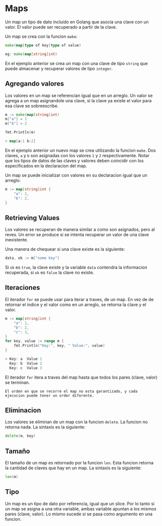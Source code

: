 # Maps

Un map un tipo de dato incluido en Golang que asocia una clave con un valor. El valor puede ser recuperado a partir de la clave.

Un map se crea con la funcion `make`:

```go
make(map[type of key]type of value)

eg: make(map[string]int)
```

En el ejemplo anterior se crea un map con una clave de tipo `string` que puede almacenar y recuperar valores de tipo `integer`.

## Agregando valores

Los valores en un map se referencian igual que en un arreglo. Un valor se agrega a un map asignandole una clave, si la clave ya existe el valor para esa clave se sobreescribe.

```go
m := make(map[string]int)
m["a"] = 1
m["b"] = 2

fmt.Println(m)

> map[a:1 b:2]
```

En el ejemplo anterior un nuevo map se crea utilizando la funcion `make`. Dos claves, `a` y `b` son asignadas con los valores `1` y `2` respectivamente. Notar que los tipos de datos de las claves y valores deben coincidir con los especificados en la declaracion del map.

Un map se puede inicializar con valores en su declaracion igual que un arreglo:

```go
m := map[string]int {
    "a": 1,
    "b": 2,
}
```

## Retrieving Values

Los valores se recuperan de manera similar a como son asignados, pero al reves. Un error se produce si se intenta recuperar un valor de una clave inexistente.

Una manera de chequear si una clave existe es la siguiente:

```go
data, ok := m["some key"]
```

Si `ok` es `true`, la clave existe y la variable `data` contendra la informacion recuperada, si `ok` es `false` la clave no existe.

## Iteraciones

El iterador `for` se puede usar para iterar a traves, de un map. En vez de de retornar el indice y el valor como en un arreglo, se retorna la clave y el valor.

```go
m := map[string]int {
    "a": 1,
    "b": 2,
    "c": 3,
}
for key, value := range m {
    fmt.Println("Key:", key, " Value:", value)
}

> Key: a  Value 1
  Key: b  Value 2
  Key: c  Value 3
```

El iterador `for` itera a traves del map hasta que todos los pares (clave, valor) se terminan.

```text
El orden en que se recorre el map no esta garantizado, y cada ejecucion puede tener un order diferente.
```

## Eliminacion

Los valores se eliminan de un map con la funcion `delete`. La funcion no retorna nada. La sintaxis es la siguiente:

```go
delete(m, key)
```

## Tamaño

El tamaño de un map es retornado por la funcion `len`. Esta funcion retorna la cantidad de claves que hay en un map. La sintaxis es la siguiente:

```go
len(m)
```

## Tipo

Un map es un tipo de dato por referencia, igual que un slice. Por lo tanto si un map se asigna a una otra variable, ambas variable apuntan a los mismos pares (clave, valor). Lo mismo sucede si se pasa como argumento en una funcion.